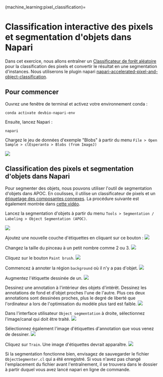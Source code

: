 (machine_learning:pixel_classification)=
# Classification interactive des pixels et segmentation d'objets dans Napari

Dans cet exercice, nous allons entraîner un [Classificateur de forêt aléatoire](https://fr.wikipedia.org/wiki/For%C3%AAt_al%C3%A9atoire) pour la classification des pixels et convertir le résultat en une segmentation d'instances.
Nous utiliserons le plugin napari [napari-accelerated-pixel-and-object-classification](https://www.napari-hub.org/plugins/napari-accelerated-pixel-and-object-classification).

## Pour commencer

Ouvrez une fenêtre de terminal et activez votre environnement conda :

```
conda activate devbio-napari-env
```

Ensuite, lancez Napari :

```
napari
```

Chargez le jeu de données d'exemple "Blobs" à partir du menu `File > Open Sample > clEsperanto > Blobs (from ImageJ)`

![](apoc1.png)

## Classification des pixels et segmentation d'objets dans Napari

Pour segmenter des objets, nous pouvons utiliser l'outil de segmentation d'objets dans APOC. 
En coulisses, il utilise un classificateur de pixels et un [étiquetage des composantes connexes](https://fr.wikipedia.org/wiki/%C3%89tiquetage_en_composantes_connexes). 
La procédure suivante est également montrée dans [cette vidéo](apoc_object_segmentation.mp4).

Lancez la segmentation d'objets à partir du menu `Tools > Segmentation / Labeling > Object Segmentation (APOC)`.

![](apoc2.png)

Ajoutez une nouvelle couche d'étiquettes en cliquant sur ce bouton :
![](apoc3.png)

Changez la taille du pinceau à un petit nombre comme 2 ou 3.
![](apoc4.png)

Cliquez sur le bouton `Paint brush`.
![](apoc5.png)

Commencez à annoter la région `background` où il n'y a pas d'objet.
![](apoc6.png)

Augmentez l'étiquette dessinée de un.
![](apoc7.png)

Dessinez une annotation à l'intérieur des objets d'intérêt. Dessinez les annotations de fond et d'objet proches l'une de l'autre. Plus ces deux annotations sont dessinées proches, plus le degré de liberté que l'ordinateur a lors de l'optimisation du modèle plus tard est faible.
![](apoc8.png)

Dans l'interface utilisateur `Object segmentation` à droite, sélectionnez l'image/canal qui doit être traité.
![](apoc9.png)

Sélectionnez également l'image d'étiquettes d'annotation que vous venez de dessiner.
![](apoc10.png)

Cliquez sur `Train`. Une image d'étiquettes devrait apparaître.
![](apoc11.png)

Si la segmentation fonctionne bien, envisagez de sauvegarder le fichier `ObjectSegmenter.cl` qui a été enregistré. 
Si vous n'avez pas changé l'emplacement du fichier avant l'entraînement, il se trouvera dans le dossier à partir duquel vous avez lancé napari en ligne de commande.
